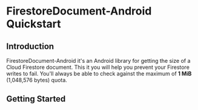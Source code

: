 # FirestoreDocument-Android Quickstart

## Introduction

FirestoreDocument-Android it's an Android library for getting the size of a Cloud Firestore document. This it you will help you prevent your Firestore writes to fail. You'll always be able to check against the maximum of **1 MiB** (1,048,576 bytes) quota.

## Getting Started


